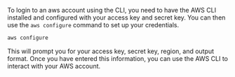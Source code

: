 To login to an aws account using the CLI, you need to have the AWS CLI installed and configured with your access key and secret key. You can then use the `aws configure` command to set up your credentials.

```bash
aws configure
```

This will prompt you for your access key, secret key, region, and output format. Once you have entered this information, you can use the AWS CLI to interact with your AWS account.
